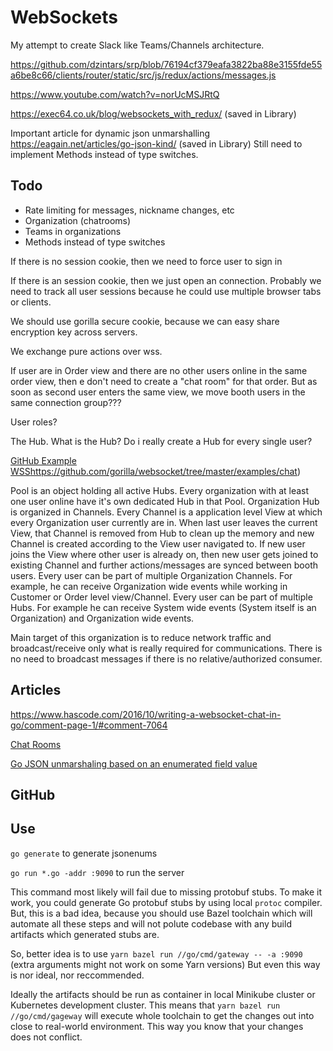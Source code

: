 # WebSockets

My attempt to create Slack like Teams/Channels architecture.

https://github.com/dzintars/srp/blob/76194cf379eafa3822ba88e3155fde55a6be8c66/clients/router/static/src/js/redux/actions/messages.js

https://www.youtube.com/watch?v=norUcMSJRtQ

https://exec64.co.uk/blog/websockets_with_redux/ (saved in Library)

Important article for dynamic json unmarshalling
https://eagain.net/articles/go-json-kind/ (saved in Library)
Still need to implement Methods instead of type switches.

## Todo

- Rate limiting for messages, nickname changes, etc
- Organization (chatrooms)
- Teams in organizations
- Methods instead of type switches

If there is no session cookie, then we need to force user to sign in

If there is an session cookie, then we just open an connection. Probably we need to track all user sessions because he could use multiple browser tabs or clients.

We should use gorilla secure cookie, because we can easy share encryption key across servers.

We exchange pure actions over wss.

If user are in Order view and there are no other users online in the same order view, then e don't need to create a "chat room" for that order. But as soon as
second user enters the same view, we move booth users in the same connection group???

User roles?

The Hub. What is the Hub? Do i really create a Hub for every single user?

[GitHub Example WSS]()https://github.com/gorilla/websocket/tree/master/examples/chat)

Pool is an object holding all active Hubs.
Every organization with at least one user online have it's own dedicated Hub in that Pool.
Organization Hub is organized in Channels.
Every Channel is a application level View at which every Organization user currently are in.
When last user leaves the current View, that Channel is removed from Hub to clean up the memory and new Channel is created according to the View user navigated to.
If new user joins the View where other user is already on, then new user gets joined to existing Channel and further actions/messages are synced between booth users.
Every user can be part of multiple Organization Channels. For example, he can receive Organization wide events while working in Customer or Order level view/Channel.
Every user can be part of multiple Hubs. For example he can receive System wide events (System itself is an Organization) and Organization wide events.

Main target of this organization is to reduce network traffic and broadcast/receive only what is really required for communications. There is no need to broadcast messages if there is no relative/authorized consumer.

## Articles

https://www.hascode.com/2016/10/writing-a-websocket-chat-in-go/comment-page-1/#comment-7064

[Chat Rooms](https://github.com/gorilla/websocket/issues/46#issuecomment-227906715)

[Go JSON unmarshaling based on an enumerated field value](https://eagain.net/articles/go-json-kind/)

## GitHub

## Use

`go generate` to generate jsonenums

`go run *.go -addr :9090` to run the server

This command most likely will fail due to missing protobuf stubs. To make it work, you could generate Go protobuf stubs
by using local `protoc` compiler. But, this is a bad idea, because you should use Bazel toolchain which will automate
all these steps and will not polute codebase with any build artifacts which generated stubs are.

So, better idea is to use `yarn bazel run //go/cmd/gateway -- -a :9090` (extra arguments might not work on some Yarn versions)
But even this way is nor ideal, nor reccommended.

Ideally the artifacts should be run as container in local Minikube cluster or Kubernetes development cluster.
This means that `yarn bazel run //go/cmd/gageway` will execute whole toolchain to get the changes out into close to real-world
environment. This way you know that your changes does not conflict.
